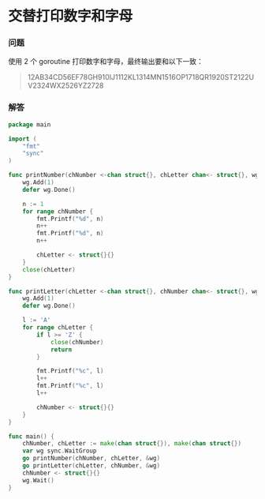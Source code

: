 # 交替打印数字和字母

### 问题
使用 2 个 goroutine 打印数字和字母，最终输出要和以下一致：
> 12AB34CD56EF78GH910IJ1112KL1314MN1516OP1718QR1920ST2122UV2324WX2526YZ2728

### 解答
```go
package main

import (
	"fmt"
	"sync"
)

func printNumber(chNumber <-chan struct{}, chLetter chan<- struct{}, wg *sync.WaitGroup) {
	wg.Add(1)
	defer wg.Done()

	n := 1
	for range chNumber {
		fmt.Printf("%d", n)
		n++
		fmt.Printf("%d", n)
		n++

		chLetter <- struct{}{}
	}
	close(chLetter)
}

func printLetter(chLetter <-chan struct{}, chNumber chan<- struct{}, wg *sync.WaitGroup) {
	wg.Add(1)
	defer wg.Done()

	l := 'A'
	for range chLetter {
		if l >= 'Z' {
			close(chNumber)
			return
		}

		fmt.Printf("%c", l)
		l++
		fmt.Printf("%c", l)
		l++

		chNumber <- struct{}{}
	}
}

func main() {
	chNumber, chLetter := make(chan struct{}), make(chan struct{})
	var wg sync.WaitGroup
	go printNumber(chNumber, chLetter, &wg)
	go printLetter(chLetter, chNumber, &wg)
	chNumber <- struct{}{}
	wg.Wait()
}
```